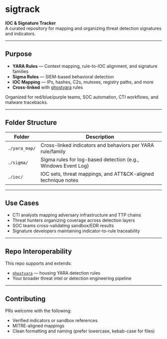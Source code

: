 # sigtrack

**IOC & Signature Tracker**  
A curated repository for mapping and organizing threat detection signatures and indicators.

---

## Purpose

- **YARA Rules** — Context mapping, rule-to-IOC alignment, and signature families  
- **Sigma Rules** — SIEM-based behavioral detection  
- **IOC Mapping** — IPs, hashes, C2s, mutexes, registry paths, and more  
- **Cross-linked** with [ghostyara](https://github.com/Sab0x1D/ghostyara) rules

Organized for red/blue/purple teams, SOC automation, CTI workflows, and malware tracebacks.

---

## Folder Structure

| Folder      | Description                                                     |
|-------------|-----------------------------------------------------------------|
| `./yara_map/` | Cross-linked indicators and behaviors per YARA rule/family     |
| `./sigma/`    | Sigma rules for log-based detection (e.g., Windows Event Log)  |
| `./ioc/`      | IOC sets, threat mappings, and ATT&CK-aligned technique notes  |

---

## Use Cases

- CTI analysts mapping adversary infrastructure and TTP chains  
- Threat hunters organizing coverage across detection layers  
- SOC teams cross-validating sandbox/EDR results  
- Signature developers maintaining indicator-to-rule traceability

---

## Repo Interoperability

This repo supports and extends:
- [`ghostyara`](https://github.com/Sab0x1D/ghostyara) — housing YARA detection rules
- Your broader threat intel or detection engineering pipeline

---

## Contributing

PRs welcome with the following:
- Verified indicators or sandbox references
- MITRE-aligned mappings
- Clean formatting and naming (prefer lowercase, kebab-case for files)

